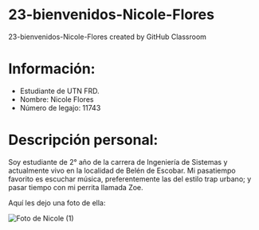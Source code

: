 # 23-bienvenidos-Nicole-Flores
23-bienvenidos-Nicole-Flores created by GitHub Classroom

# Información:
- Estudiante de UTN FRD.
- Nombre: Nicole Flores
- Número de legajo: 11743

# Descripción personal:
Soy estudiante de 2° año de la carrera de Ingeniería de Sistemas y actualmente vivo en la localidad de Belén de Escobar.
Mi pasatiempo favorito es escuchar música, preferentemente las del estilo trap urbano; y pasar tiempo con mi perrita llamada Zoe.

Aquí les dejo una foto de ella:

![Foto de Nicole (1)](https://user-images.githubusercontent.com/101906586/226192426-72fd1155-22a6-4fe0-aa24-136f032d3137.jpg)
